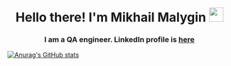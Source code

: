 <h1 align="center">Hello there! I'm Mikhail Malygin</a>
<img src="https://github.com/blackcater/blackcater/raw/main/images/Hi.gif" height="32"/></h1>
<h3 align="center">I am a QA engineer. LinkedIn profile is <a target="_blank" href="https://www.linkedin.com/in/mikhail-malygin-b27a6618a/">here</a></h3>

[![Anurag's GitHub stats](https://github-readme-stats.vercel.app/api?username=mikhail-malygin&show_icons=true&theme=nord)](https://github.com/mikhail-malygin/github-readme-stats)
